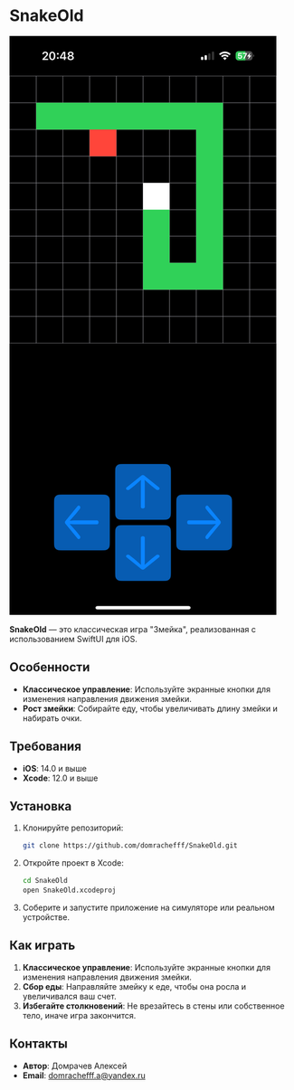 # SnakeOld

![Скриншот игры SnakeOld](SnakeOld/Screenshots/screenshot.png)

**SnakeOld** — это классическая игра "Змейка", реализованная с использованием SwiftUI для iOS.

## Особенности

- **Классическое управление**: Используйте экранные кнопки для изменения направления движения змейки.
- **Рост змейки**: Собирайте еду, чтобы увеличивать длину змейки и набирать очки.

## Требования

- **iOS**: 14.0 и выше
- **Xcode**: 12.0 и выше

## Установка

1. Клонируйте репозиторий:

   ```bash
   git clone https://github.com/domrachefff/SnakeOld.git
   ```

2. Откройте проект в Xcode:

   ```bash
   cd SnakeOld
   open SnakeOld.xcodeproj
   ```

3. Соберите и запустите приложение на симуляторе или реальном устройстве.

## Как играть

1. **Классическое управление**: Используйте экранные кнопки для изменения направления движения змейки.
2. **Сбор еды**: Направляйте змейку к еде, чтобы она росла и увеличивался ваш счет.
3. **Избегайте столкновений**: Не врезайтесь в стены или собственное тело, иначе игра закончится.

## Контакты

- **Автор**: Домрачев Алексей
- **Email**: domrachefff.a@yandex.ru